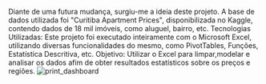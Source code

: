Diante de uma futura mudança, surgiu-me a ideia deste projeto. A base de dados utilizada foi "Curitiba Apartment Prices", disponibilizada no Kaggle, contendo dados de 18 mil imóveis, como aluguel, bairro, etc.
Tecnologias Utilizadas: Este projeto foi executado inteiramente com o Microsoft Excel, utilizando diversas funcionalidades do mesmo, como PivotTables, Funções, Estatística Descritiva, etc.
Objetivo: Utilizar o Excel para limpar,modelar e analisar os dados afim de obter resultados estatísticos sobre os preços e regiões.
![print_dashboard](https://github.com/lorenzomoreira12/Excel_Projects/assets/155455706/bf39912a-e591-4fad-ad8c-5e9305ee35c3)

